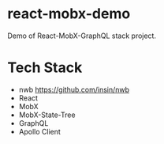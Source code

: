 # react-mobx-demo

Demo of React-MobX-GraphQL stack project.

# Tech Stack

* nwb https://github.com/insin/nwb
* React
* MobX
* MobX-State-Tree
* GraphQL
* Apollo Client